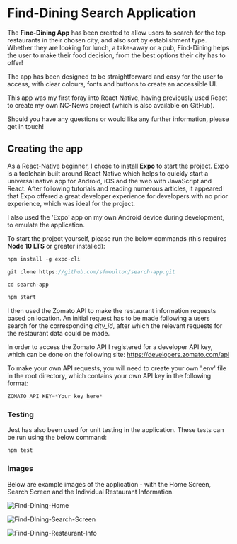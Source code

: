 # Find-Dining Search Application

The **Fine-Dining App** has been created to allow users to search for the top restaurants in their chosen city, and also sort by establishment type. Whether they are looking for lunch, a take-away or a pub, Find-Dining helps the user to make their food decision, from the best options their city has to offer!

The app has been designed to be straightforward and easy for the user to access, with clear colours, fonts and buttons to create an accessible UI.

This app was my first foray into React Native, having previously used React to create my own NC-News project (which is also available on GitHub).

Should you have any questions or would like any further information, please get in touch!

## Creating the app

As a React-Native beginner, I chose to install **Expo** to start the project. Expo is a toolchain built around React Native which helps to quickly start a universal native app for Android, iOS and the web with JavaScript and React. After following tutorials and reading numerous articles, it appeared that Expo offered a great developer experience for developers with no prior experience, which was ideal for the project.

I also used the 'Expo' app on my own Android device during development, to emulate the application.

To start the project yourself, please run the below commands (this requires **Node 10 LTS** or greater installed):

```js
npm install -g expo-cli

git clone https://github.com/sfmoulton/search-app.git

cd search-app

npm start
```

I then used the Zomato API to make the restaurant information requests based on location. An initial request has to be made following a users search for the corresponding _city_id_, after which the relevant requests for the restaurant data could be made.

In order to access the Zomato API I registered for a developer API key, which can be done on the following site: https://developers.zomato.com/api

To make your own API requests, you will need to create your own '.env' file in the root directory, which contains your own API key in the following format:

```js
ZOMATO_API_KEY=*Your key here*
```
### Testing

Jest has also been used for unit testing in the application. These tests can be run using the below command:

```js
npm test
```

### Images

Below are example images of the application - with the Home Screen, Search Screen and the Individual Restaurant Information.

![Find-Dining-Home](https://user-images.githubusercontent.com/57372099/80339191-03c49000-8856-11ea-9232-69c30f60fed5.png)

![Find-DIning-Search-Screen](https://user-images.githubusercontent.com/57372099/80366601-70a14f80-8881-11ea-9bd8-71b4a8d55f41.png)

![Find-Dining-Restaurant-Info](https://user-images.githubusercontent.com/57372099/80366651-831b8900-8881-11ea-8417-989f0a1265d9.png)